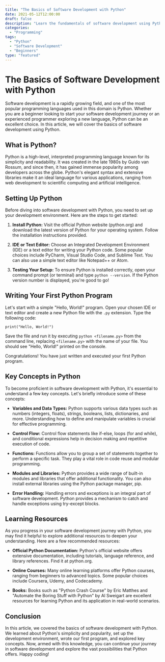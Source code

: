 ```yaml
---
title: "The Basics of Software Development with Python"
date: 2021-05-12T12:00:00
draft: false
description: "Learn the fundamentals of software development using Python"
categories:
  - "Programming"
tags:
  - "Python"
  - "Software Development"
  - "Beginners"
type: "featured"
---
```


# The Basics of Software Development with Python

Software development is a rapidly growing field, and one of the most popular programming languages used in this domain is Python. Whether you are a beginner looking to start your software development journey or an experienced programmer exploring a new language, Python can be an excellent choice. In this article, we will cover the basics of software development using Python.

## What is Python?

Python is a high-level, interpreted programming language known for its simplicity and readability. It was created in the late 1980s by Guido van Rossum, and since then, it has gained immense popularity among developers across the globe. Python's elegant syntax and extensive libraries make it an ideal language for various applications, ranging from web development to scientific computing and artificial intelligence.

## Setting Up Python

Before diving into software development with Python, you need to set up your development environment. Here are the steps to get started:

1. **Install Python:** Visit the official Python website (python.org) and download the latest version of Python for your operating system. Follow the installation instructions provided.

2. **IDE or Text Editor:** Choose an Integrated Development Environment (IDE) or a text editor for writing your Python code. Some popular choices include PyCharm, Visual Studio Code, and Sublime Text. You can also use a simple text editor like Notepad++ or Atom.

3. **Testing Your Setup:** To ensure Python is installed correctly, open your command prompt (or terminal) and type `python --version`. If the Python version number is displayed, you're good to go!

## Writing Your First Python Program

Let's start with a simple "Hello, World!" program. Open your chosen IDE or text editor and create a new Python file with the `.py` extension. Type the following code:

```
print("Hello, World!")
```

Save the file and run it by executing `python <filename.py>` from the command line, replacing `<filename.py>` with the name of your file. You should see "Hello, World!" printed on the console.

Congratulations! You have just written and executed your first Python program.

## Key Concepts in Python

To become proficient in software development with Python, it's essential to understand a few key concepts. Let's briefly introduce some of these concepts:

- **Variables and Data Types:** Python supports various data types such as numbers (integers, floats), strings, booleans, lists, dictionaries, and more. Understanding how to define and manipulate variables is crucial for effective programming.

- **Control Flow:** Control flow statements like if-else, loops (for and while), and conditional expressions help in decision making and repetitive execution of code.

- **Functions:** Functions allow you to group a set of statements together to perform a specific task. They play a vital role in code reuse and modular programming.

- **Modules and Libraries:** Python provides a wide range of built-in modules and libraries that offer additional functionality. You can also install external libraries using the Python package manager, pip.

- **Error Handling:** Handling errors and exceptions is an integral part of software development. Python provides a mechanism to catch and handle exceptions using try-except blocks.

## Learning Resources

As you progress in your software development journey with Python, you may find it helpful to explore additional resources to deepen your understanding. Here are a few recommended resources:

- **Official Python Documentation:** Python's official website offers extensive documentation, including tutorials, language reference, and library references. Find it at python.org.

- **Online Courses:** Many online learning platforms offer Python courses, ranging from beginners to advanced topics. Some popular choices include Coursera, Udemy, and Codecademy.

- **Books:** Books such as "Python Crash Course" by Eric Matthes and "Automate the Boring Stuff with Python" by Al Sweigart are excellent resources for learning Python and its application in real-world scenarios.

## Conclusion

In this article, we covered the basics of software development with Python. We learned about Python's simplicity and popularity, set up the development environment, wrote our first program, and explored key concepts. Now, armed with this knowledge, you can continue your journey in software development and explore the vast possibilities that Python offers. Happy coding!

